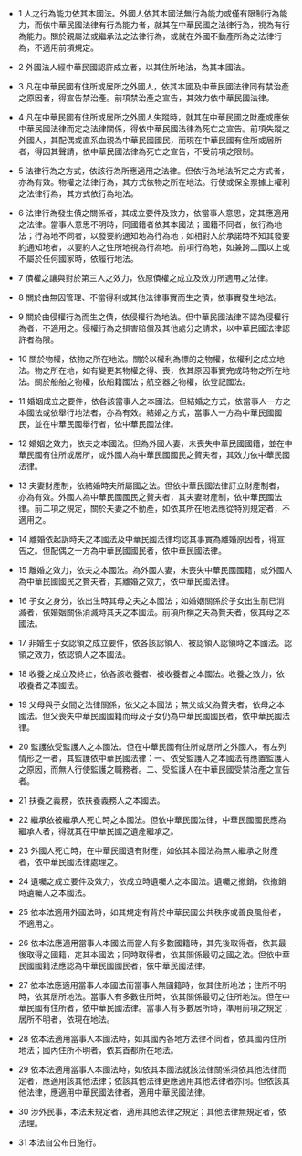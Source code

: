 * 1 人之行為能力依其本國法。外國人依其本國法無行為能力或僅有限制行為能力，而依中華民國法律有行為能力者，就其在中華民國之法律行為，視為有行為能力。關於親屬法或繼承法之法律行為，或就在外國不動產所為之法律行為，不適用前項規定。

* 2 外國法人經中華民國認許成立者，以其住所地法，為其本國法。

* 3 凡在中華民國有住所或居所之外國人，依其本國及中華民國法律同有禁治產之原因者，得宣告禁治產。前項禁治產之宣告，其效力依中華民國法律。

* 4 凡在中華民國有住所或居所之外國人失蹤時，就其在中華民國之財產或應依中華民國法律而定之法律關係，得依中華民國法律為死亡之宣告。前項失蹤之外國人，其配偶或直系血親為中華民國國民，而現在中華民國有住所或居所者，得因其聲請，依中華民國法律為死亡之宣告，不受前項之限制。

* 5 法律行為之方式，依該行為所應適用之法律。但依行為地法所定之方式者，亦為有效。物權之法律行為，其方式依物之所在地法。行使或保全票據上權利之法律行為，其方式依行為地法。

* 6 法律行為發生債之關係者，其成立要件及效力，依當事人意思，定其應適用之法律。當事人意思不明時，同國籍者依其本國法；國籍不同者，依行為地法；行為地不同者，以發要約通知地為行為地；如相對人於承諾時不知其發要約通知地者，以要約人之住所地視為行為地。前項行為地，如兼跨二國以上或不屬於任何國家時，依履行地法。

* 7 債權之讓與對於第三人之效力，依原債權之成立及效力所適用之法律。

* 8 關於由無因管理、不當得利或其他法律事實而生之債，依事實發生地法。

* 9 關於由侵權行為而生之債，依侵權行為地法。但中華民國法律不認為侵權行為者，不適用之。侵權行為之損害賠償及其他處分之請求，以中華民國法律認許者為限。

* 10 關於物權，依物之所在地法。關於以權利為標的之物權，依權利之成立地法。物之所在地，如有變更其物權之得、喪，依其原因事實完成時物之所在地法。關於船舶之物權，依船籍國法；航空器之物權，依登記國法。

* 11 婚姻成立之要件，依各該當事人之本國法。但結婚之方式，依當事人一方之本國法或依舉行地法者，亦為有效。結婚之方式，當事人一方為中華民國國民，並在中華民國舉行者，依中華民國法律。

* 12 婚姻之效力，依夫之本國法。但為外國人妻，未喪失中華民國國籍，並在中華民國有住所或居所，或外國人為中華民國國民之贅夫者，其效力依中華民國法律。

* 13 夫妻財產制，依結婚時夫所屬國之法。但依中華民國法律訂立財產制者，亦為有效。外國人為中華民國國民之贅夫者，其夫妻財產制，依中華民國法律。前二項之規定，關於夫妻之不動產，如依其所在地法應從特別規定者，不適用之。

* 14 離婚依起訴時夫之本國法及中華民國法律均認其事實為離婚原因者，得宣告之。但配偶之一方為中華民國國民者，依中華民國法律。

* 15 離婚之效力，依夫之本國法。為外國人妻，未喪失中華民國國籍，或外國人為中華民國國民之贅夫者，其離婚之效力，依中華民國法律。

* 16 子女之身分，依出生時其母之夫之本國法；如婚姻關係於子女出生前已消滅者，依婚姻關係消滅時其夫之本國法。前項所稱之夫為贅夫者，依其母之本國法。

* 17 非婚生子女認領之成立要件，依各該認領人、被認領人認領時之本國法。認領之效力，依認領人之本國法。

* 18 收養之成立及終止，依各該收養者、被收養者之本國法。收養之效力，依收養者之本國法。

* 19 父母與子女間之法律關係，依父之本國法；無父或父為贅夫者，依母之本國法。但父喪失中華民國國籍而母及子女仍為中華民國國民者，依中華民國法律。

* 20 監護依受監護人之本國法。但在中華民國有住所或居所之外國人，有左列情形之一者，其監護依中華民國法律：一、依受監護人之本國法有應置監護人之原因，而無人行使監護之職務者。二、受監護人在中華民國受禁治產之宣告者。

* 21 扶養之義務，依扶養義務人之本國法。

* 22 繼承依被繼承人死亡時之本國法。但依中華民國法律，中華民國國民應為繼承人者，得就其在中華民國之遺產繼承之。

* 23 外國人死亡時，在中華民國遺有財產，如依其本國法為無人繼承之財產者，依中華民國法律處理之。

* 24 遺囑之成立要件及效力，依成立時遺囑人之本國法。遺囑之撤銷，依撤銷時遺囑人之本國法。

* 25 依本法適用外國法時，如其規定有背於中華民國公共秩序或善良風俗者，不適用之。

* 26 依本法應適用當事人本國法而當人有多數國籍時，其先後取得者，依其最後取得之國籍，定其本國法；同時取得者，依其關係最切之國之法。但依中華民國國籍法應認為中華民國國民者，依中華民國法律。

* 27 依本法應適用當事人本國法而當事人無國籍時，依其住所地法；住所不明時，依其居所地法。當事人有多數住所時，依其關係最切之住所地法。但在中華民國有住所者，依中華民國法律。當事人有多數居所時，準用前項之規定；居所不明者，依現在地法。

* 28 依本法適用當事人本國法時，如其國內各地方法律不同者，依其國內住所地法；國內住所不明者，依其首都所在地法。

* 29 依本法適用當事人本國法時，如依其本國法就該法律關係須依其他法律而定者，應適用該其他法律；依該其他法律更應適用其他法律者亦同。但依該其他法律，應適用中華民國法律者，適用中華民國法律。

* 30 涉外民事，本法未規定者，適用其他法律之規定；其他法律無規定者，依法理。

* 31 本法自公布日施行。

